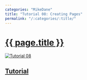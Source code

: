 ```yaml
---
categories: "MikeDane"
title: "Tutorial 08: Creating Pages"
permalink: "/:categories/:title/"
---
```


# [{{ page.title }}](https://youtu.be/1na-IWfv08M)

[![Tutorial 08](https://img.youtube.com/vi/1na-IWfv08M/0.jpg)](https://www.youtube.com/watch?v=1na-IWfv08M)

## [Tutorial](../../tutorial/)




